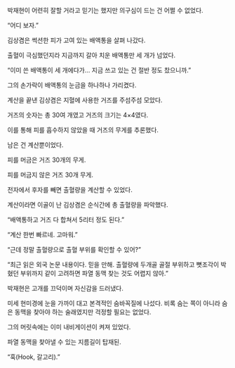 박재현이 어련히 잘할 거라고 믿기는 했지만 의구심이 드는 건 어쩔 수 없었다.

“어디 보자.”

김상겸은 썩션한 피가 고여 있는 배액통을 살펴 나갔다.

출혈이 극심했던지라 지금까지 갈아 치운 배액통만 세 개가 넘었다.

“이미 쓴 배액통이 세 개에다가… 지금 쓰고 있는 건 절반 정도 찼으니까.”

그의 손가락이 배액통의 눈금을 하나하나 가리켰다.

계산을 끝낸 김상겸은 지혈에 사용한 거즈를 주섬주섬 모았다.

거즈의 숫자는 총 30여 개였고 거즈의 크기는 4×4였다.

이를 통해 피를 흡수하지 않았을 때 거즈의 무게를 추론했다.

남은 건 계산뿐이었다.

피를 머금은 거즈 30개의 무게.

피를 머금지 않은 거즈 30개 무게.

전자에서 후자를 빼면 출혈량을 계산할 수 있었다.

계산이라면 이골이 난 김상겸은 순식간에 총 출혈량을 파악했다.

“배액통하고 거즈 다 합쳐서 5리터 정도 된다.”

“계산 한번 빠르네. 고마워.”

“근데 정말 출혈량으로 출혈 부위를 확인할 수 있어?”

“최근 읽은 외국 논문 내용이다. 믿을 만해. 출혈량에 두개골 골절 부위하고 뼛조각이 박혔던 부위까지 같이 고려하면 파열 동맥 찾는 것도 어렵지 않아.”

박재현은 고개를 끄덕이며 자신감을 드러냈다.

미세 현미경에 눈을 가까이 대고 본격적인 숨바꼭질에 나섰다. 비록 숨는 쪽이 아니라 숨은 동맥을 찾아야 하는 술래였지만 걱정할 필요는 없었다.

그의 머릿속에는 이미 내비게이션이 켜져 있었다.

파열 동맥을 찾아낼 수 있는 지름길이 탑재된.

“훅(Hook, 갈고리).”